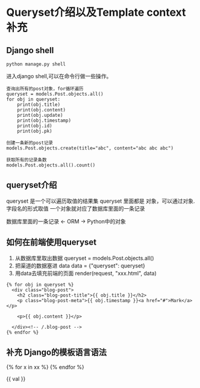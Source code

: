 # Queryset介绍以及Template context补充


## Django shell

```
python manage.py shell
```
进入django shell,可以在命令行做一些操作。
```
查询出所有的post对象，for循环遍历
queryset = models.Post.objects.all()
for obj in queryset:
    print(obj.title)
    print(obj.content)
    print(obj.update)
    print(obj.timestamp)
    print(obj.id)
    print(obj.pk)

创建一条新的post记录
models.Post.objects.create(title="abc", content="abc abc abc")

获取所有的记录条数
models.Post.objects.all().count()
```

## queryset介绍
queryset 是一个可以遍历取值的结果集
queryset 里面都是 对象，可以通过对象.字段名的形式取值
一个对象就对应了数据库里面的一条记录

数据库里面的一条记录  <- ORM -> Python中的对象


## 如何在前端使用queryset

1. 从数据库里取出数据         queryset = models.Post.objects.all()
2. 把渠道的数据塞进 data      data = {"queryset": queryset}
3. 用data去填充前端的页面     render(request, "xxx.html", data)

```
{% for obj in queryset %}
  <div class="blog-post">
    <h2 class="blog-post-title">{{ obj.title }}</h2>
    <p class="blog-post-meta">{{ obj.timestamp }}<a href="#">Mark</a></p>

    <p>{{ obj.content }}</p>

  </div><!-- /.blog-post -->
{% endfor %} 
```


## 补充 Django的模板语言语法

{% for x in xx %}
{% endfor %}

{{ val }}

